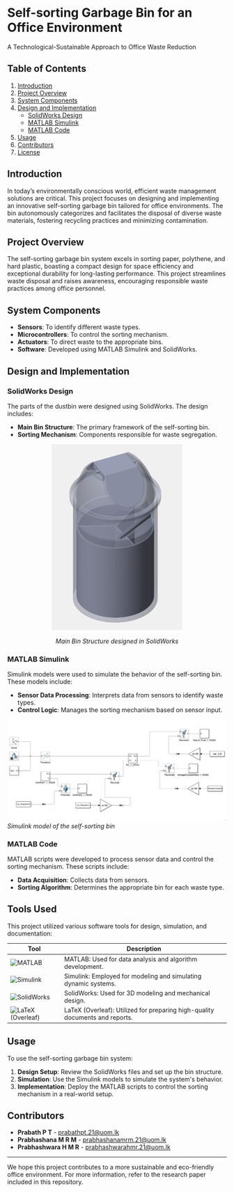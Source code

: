 # Self-sorting Garbage Bin for an Office Environment

A Technological-Sustainable Approach to Office Waste Reduction

## Table of Contents
1. [Introduction](#introduction)
2. [Project Overview](#project-overview)
3. [System Components](#system-components)
4. [Design and Implementation](#design-and-implementation)
   - [SolidWorks Design](#solidworks-design)
   - [MATLAB Simulink](#matlab-simulink)
   - [MATLAB Code](#matlab-code)
5. [Usage](#usage)
6. [Contributors](#contributors)
7. [License](#license)

## Introduction
In today’s environmentally conscious world, efficient waste management solutions are critical. This project focuses on designing and implementing an innovative self-sorting garbage bin tailored for office environments. The bin autonomously categorizes and facilitates the disposal of diverse waste materials, fostering recycling practices and minimizing contamination.

## Project Overview
The self-sorting garbage bin system excels in sorting paper, polythene, and hard plastic, boasting a compact design for space efficiency and exceptional durability for long-lasting performance. This project streamlines waste disposal and raises awareness, encouraging responsible waste practices among office personnel.

## System Components
- **Sensors**: To identify different waste types.
- **Microcontrollers**: To control the sorting mechanism.
- **Actuators**: To direct waste to the appropriate bins.
- **Software**: Developed using MATLAB Simulink and SolidWorks.

## Design and Implementation
### SolidWorks Design
The parts of the dustbin were designed using SolidWorks. The design includes:
- **Main Bin Structure**: The primary framework of the self-sorting bin.
- **Sorting Mechanism**: Components responsible for waste segregation.

<p align="center">
  <img src="Images/main_bin_structure.png" alt="Main Bin Structure" width="300"/>
</p>
<p align="center"><em>Main Bin Structure designed in SolidWorks</em></p>


### MATLAB Simulink
Simulink models were used to simulate the behavior of the self-sorting bin. These models include:
- **Sensor Data Processing**: Interprets data from sensors to identify waste types.
- **Control Logic**: Manages the sorting mechanism based on sensor input.

![Simulink Model](Images/simulink_model.png)
*Simulink model of the self-sorting bin*

### MATLAB Code
MATLAB scripts were developed to process sensor data and control the sorting mechanism. These scripts include:
- **Data Acquisition**: Collects data from sensors.
- **Sorting Algorithm**: Determines the appropriate bin for each waste type.


## Tools Used

This project utilized various software tools for design, simulation, and documentation:

| Tool       | Description                                             |
|------------|---------------------------------------------------------|
| <img src="https://upload.wikimedia.org/wikipedia/commons/thumb/2/21/Matlab_Logo.png/640px-Matlab_Logo.png" alt="MATLAB" width="80"/> | MATLAB: Used for data analysis and algorithm development. |
| <img src="https://upload.wikimedia.org/wikipedia/commons/3/36/Simulink_Logo_%28non-wordmark%29.png" alt="Simulink" width="80"/> | Simulink: Employed for modeling and simulating dynamic systems. |
| <img src="https://banner2.cleanpng.com/20180425/kqw/kisspng-computer-icons-solidworks-e-5ae0fa43334702.1540505415246935712101.jpg" alt="SolidWorks" width="80"/> | SolidWorks: Used for 3D modeling and mechanical design. |
| <img src="https://images.ctfassets.net/nrgyaltdicpt/1J4QC1FAdsyTZ4bCzHB84N/d5cb0409b631854bfacf81a7dd2189fc/overleaf-logo-primary.png" alt="LaTeX (Overleaf)" width="80"/> | LaTeX (Overleaf): Utilized for preparing high-quality documents and reports. |



  
## Usage
To use the self-sorting garbage bin system:
1. **Design Setup**: Review the SolidWorks files and set up the bin structure.
2. **Simulation**: Use the Simulink models to simulate the system's behavior.
3. **Implementation**: Deploy the MATLAB scripts to control the sorting mechanism in a real-world setup.

## Contributors
- **Prabath P T** - [prabathpt.21@uom.lk](mailto:prabathpt.21@uom.lk)
- **Prabhashana M R M** - [prabhashanamrm.21@uom.lk](mailto:prabhashanamrm.21@uom.lk)
- **Prabhashwara H M R** - [prabhashwarahmr.21@uom.lk](mailto:prabhashwarahmr.21@uom.lk)
---

We hope this project contributes to a more sustainable and eco-friendly office environment. For more information, refer to the research paper included in this repository.
